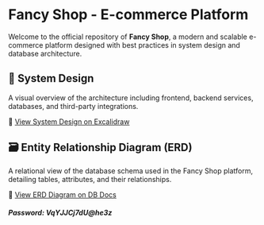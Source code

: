 # Fancy Shop - E-commerce Platform

Welcome to the official repository of **Fancy Shop**, a modern and scalable e-commerce platform designed with best practices in system design and database architecture.

## 🧠 System Design

A visual overview of the architecture including frontend, backend services, databases, and third-party integrations.

🔗 [View System Design on Excalidraw](https://excalidraw.com/#json=udhHC9lhoanscjSMqEhNT,Lg40e8uK7p9NKUvPHhK9jg)

## 🗃️ Entity Relationship Diagram (ERD)

A relational view of the database schema used in the Fancy Shop platform, detailing tables, attributes, and their relationships.

🔗 [View ERD Diagram on DB Docs](https://dbdocs.io/mohinuddinrubel9660/Fancy-shop-ERD-Diagram?view=relationships)

 ##### Password: VqYJJCj7dU@he3z

